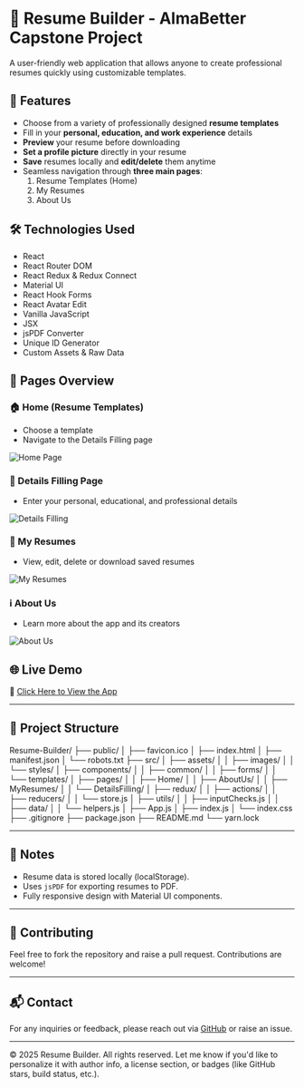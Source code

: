 # 📄 Resume Builder - AlmaBetter Capstone Project

A user-friendly web application that allows anyone to create professional resumes quickly using customizable templates.

## 🚀 Features

- Choose from a variety of professionally designed **resume templates**
- Fill in your **personal, education, and work experience** details
- **Preview** your resume before downloading
- **Set a profile picture** directly in your resume
- **Save** resumes locally and **edit/delete** them anytime
- Seamless navigation through **three main pages**:
  1. Resume Templates (Home)
  2. My Resumes
  3. About Us

## 🛠️ Technologies Used

- React
- React Router DOM
- React Redux & Redux Connect
- Material UI
- React Hook Forms
- React Avatar Edit
- Vanilla JavaScript
- JSX
- jsPDF Converter
- Unique ID Generator
- Custom Assets & Raw Data

## 📄 Pages Overview

### 🏠 Home (Resume Templates)
- Choose a template
- Navigate to the Details Filling page

![Home Page](https://user-images.githubusercontent.com/100461901/219924028-fb00b130-a794-4c2f-aa43-91feaab95441.png)

### 📝 Details Filling Page
- Enter your personal, educational, and professional details

![Details Filling](https://user-images.githubusercontent.com/100461901/219924410-c768a081-9ac8-4cf8-83ed-8b6cc00d0d1f.png)

### 📂 My Resumes
- View, edit, delete or download saved resumes

![My Resumes](https://user-images.githubusercontent.com/100461901/219924722-595fdb82-6037-42b2-8639-44541213b01f.png)

### ℹ️ About Us
- Learn more about the app and its creators

![About Us](https://user-images.githubusercontent.com/100461901/219925057-16f85fe1-6aa1-416f-9d88-6040e04faae0.png)

## 🌐 Live Demo

🔗 [Click Here to View the App](https://resume-builder-attempt-2.vercel.app/)

---

## 📁 Project Structure

Resume-Builder/
├── public/
│ ├── favicon.ico
│ ├── index.html
│ ├── manifest.json
│ └── robots.txt
├── src/
│ ├── assets/
│ │ ├── images/
│ │ └── styles/
│ ├── components/
│ │ ├── common/
│ │ ├── forms/
│ │ └── templates/
│ ├── pages/
│ │ ├── Home/
│ │ ├── AboutUs/
│ │ ├── MyResumes/
│ │ └── DetailsFilling/
│ ├── redux/
│ │ ├── actions/
│ │ ├── reducers/
│ │ └── store.js
│ ├── utils/
│ │ ├── inputChecks.js
│ │ ├── data/
│ │ └── helpers.js
│ ├── App.js
│ ├── index.js
│ └── index.css
├── .gitignore
├── package.json
├── README.md
└── yarn.lock


---

## 📌 Notes

- Resume data is stored locally (localStorage).
- Uses `jsPDF` for exporting resumes to PDF.
- Fully responsive design with Material UI components.

---

## 🙌 Contributing

Feel free to fork the repository and raise a pull request. Contributions are welcome!

---

## 📬 Contact

For any inquiries or feedback, please reach out via [GitHub](https://github.com/your-username) or raise an issue.

---

© 2025 Resume Builder. All rights reserved.
Let me know if you'd like to personalize it with author info, a license section, or badges (like GitHub stars, build status, etc.).


